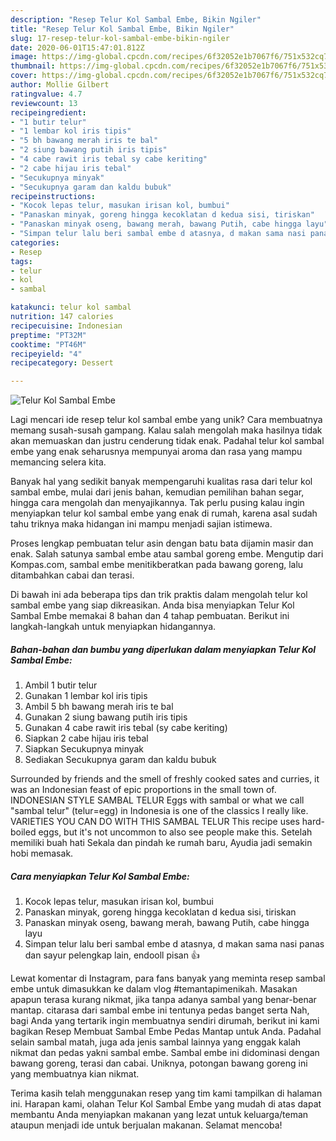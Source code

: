 ```yaml
---
description: "Resep Telur Kol Sambal Embe, Bikin Ngiler"
title: "Resep Telur Kol Sambal Embe, Bikin Ngiler"
slug: 17-resep-telur-kol-sambal-embe-bikin-ngiler
date: 2020-06-01T15:47:01.812Z
image: https://img-global.cpcdn.com/recipes/6f32052e1b7067f6/751x532cq70/telur-kol-sambal-embe-foto-resep-utama.jpg
thumbnail: https://img-global.cpcdn.com/recipes/6f32052e1b7067f6/751x532cq70/telur-kol-sambal-embe-foto-resep-utama.jpg
cover: https://img-global.cpcdn.com/recipes/6f32052e1b7067f6/751x532cq70/telur-kol-sambal-embe-foto-resep-utama.jpg
author: Mollie Gilbert
ratingvalue: 4.7
reviewcount: 13
recipeingredient:
- "1 butir telur"
- "1 lembar kol iris tipis"
- "5 bh bawang merah iris te bal"
- "2 siung bawang putih iris tipis"
- "4 cabe rawit iris tebal sy cabe keriting"
- "2 cabe hijau iris tebal"
- "Secukupnya minyak"
- "Secukupnya garam dan kaldu bubuk"
recipeinstructions:
- "Kocok lepas telur, masukan irisan kol, bumbui"
- "Panaskan minyak, goreng hingga kecoklatan d kedua sisi, tiriskan"
- "Panaskan minyak oseng, bawang merah, bawang Putih, cabe hingga layu"
- "Simpan telur lalu beri sambal embe d atasnya, d makan sama nasi panas dan sayur pelengkap lain, endooll pisan 👍"
categories:
- Resep
tags:
- telur
- kol
- sambal

katakunci: telur kol sambal 
nutrition: 147 calories
recipecuisine: Indonesian
preptime: "PT32M"
cooktime: "PT46M"
recipeyield: "4"
recipecategory: Dessert

---
```



![Telur Kol Sambal Embe](https://img-global.cpcdn.com/recipes/6f32052e1b7067f6/751x532cq70/telur-kol-sambal-embe-foto-resep-utama.jpg)

Lagi mencari ide resep telur kol sambal embe yang unik? Cara membuatnya memang susah-susah gampang. Kalau salah mengolah maka hasilnya tidak akan memuaskan dan justru cenderung tidak enak. Padahal telur kol sambal embe yang enak seharusnya mempunyai aroma dan rasa yang mampu memancing selera kita.

Banyak hal yang sedikit banyak mempengaruhi kualitas rasa dari telur kol sambal embe, mulai dari jenis bahan, kemudian pemilihan bahan segar, hingga cara mengolah dan menyajikannya. Tak perlu pusing kalau ingin menyiapkan telur kol sambal embe yang enak di rumah, karena asal sudah tahu triknya maka hidangan ini mampu menjadi sajian istimewa.

Proses lengkap pembuatan telur asin dengan batu bata dijamin masir dan enak. Salah satunya sambal embe atau sambal goreng embe. Mengutip dari Kompas.com, sambal embe menitikberatkan pada bawang goreng, lalu ditambahkan cabai dan terasi.


Di bawah ini ada beberapa tips dan trik praktis dalam mengolah telur kol sambal embe yang siap dikreasikan. Anda bisa menyiapkan Telur Kol Sambal Embe memakai 8 bahan dan 4 tahap pembuatan. Berikut ini langkah-langkah untuk menyiapkan hidangannya.

<!--inarticleads1-->

##### Bahan-bahan dan bumbu yang diperlukan dalam menyiapkan Telur Kol Sambal Embe:

1. Ambil 1 butir telur
1. Gunakan 1 lembar kol iris tipis
1. Ambil 5 bh bawang merah iris te bal
1. Gunakan 2 siung bawang putih iris tipis
1. Gunakan 4 cabe rawit iris tebal (sy cabe keriting)
1. Siapkan 2 cabe hijau iris tebal
1. Siapkan Secukupnya minyak
1. Sediakan Secukupnya garam dan kaldu bubuk


Surrounded by friends and the smell of freshly cooked sates and curries, it was an Indonesian feast of epic proportions in the small town of. INDONESIAN STYLE SAMBAL TELUR Eggs with sambal or what we call &#34;sambal telur&#34; (telur=egg) in Indonesia is one of the classics I really like. VARIETIES YOU CAN DO WITH THIS SAMBAL TELUR This recipe uses hard-boiled eggs, but it&#39;s not uncommon to also see people make this. Setelah memiliki buah hati Sekala dan pindah ke rumah baru, Ayudia jadi semakin hobi memasak. 

<!--inarticleads2-->

##### Cara menyiapkan Telur Kol Sambal Embe:

1. Kocok lepas telur, masukan irisan kol, bumbui
1. Panaskan minyak, goreng hingga kecoklatan d kedua sisi, tiriskan
1. Panaskan minyak oseng, bawang merah, bawang Putih, cabe hingga layu
1. Simpan telur lalu beri sambal embe d atasnya, d makan sama nasi panas dan sayur pelengkap lain, endooll pisan 👍


Lewat komentar di Instagram, para fans banyak yang meminta resep sambal embe untuk dimasukkan ke dalam vlog #temantapimenikah. Masakan apapun terasa kurang nikmat, jika tanpa adanya sambal yang benar-benar mantap. citarasa dari sambal embe ini tentunya pedas banget serta Nah, bagi Anda yang tertarik ingin membuatnya sendiri dirumah, berikut ini kami bagikan Resep Membuat Sambal Embe Pedas Mantap untuk Anda. Padahal selain sambal matah, juga ada jenis sambal lainnya yang enggak kalah nikmat dan pedas yakni sambal embe. Sambal embe ini didominasi dengan bawang goreng, terasi dan cabai. Uniknya, potongan bawang goreng ini yang membuatnya kian nikmat. 

Terima kasih telah menggunakan resep yang tim kami tampilkan di halaman ini. Harapan kami, olahan Telur Kol Sambal Embe yang mudah di atas dapat membantu Anda menyiapkan makanan yang lezat untuk keluarga/teman ataupun menjadi ide untuk berjualan makanan. Selamat mencoba!
